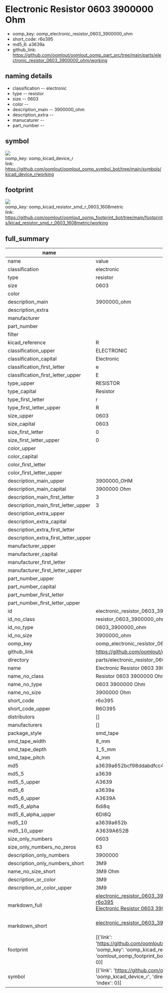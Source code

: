# Electronic Resistor 0603 3900000 Ohm

  
* oomp_key: oomp_electronic_resistor_0603_3900000_ohm 
* short_code: r6o395
* md5_6: a3639a  
* github_link: https://github.com/oomlout/oomlout_oomp_part_src/tree/main/parts/electronic_resistor_0603_3900000_ohm/working  
## naming details
* classification -- electronic
* type -- resistor
* size -- 0603
* color -- 
* description_main -- 3900000_ohm
* description_extra -- 
* manucaturer -- 
* part_number -- 



## symbol

![](symbol/{index}/working/working_600.png)  
oomp_key: oomp_kicad_device_r  
link: https://github.com/oomlout/oomlout_oomp_symbol_bot/tree/main/symbols/kicad_device_r/working  

## footprint

![](footprint/{index}/working/working_600.png)  
oomp_key: oomp_kicad_resistor_smd_r_0603_1608metric  
link: https://github.com/oomlout/oomlout_oomp_footprint_bot/tree/main/footprints/kicad_resistor_smd_r_0603_1608metric/working  

## full_summary
| name | value | 
| --- | --- | 
| name | value | 
| classification | electronic | 
| type | resistor | 
| size | 0603 | 
| color |  | 
| description_main | 3900000_ohm | 
| description_extra |  | 
| manufacturer |  | 
| part_number |  | 
| filter |  | 
| kicad_reference | R | 
| classification_upper | ELECTRONIC | 
| classification_capital | Electronic | 
| classification_first_letter | e | 
| classification_first_letter_upper | E | 
| type_upper | RESISTOR | 
| type_capital | Resistor | 
| type_first_letter | r | 
| type_first_letter_upper | R | 
| size_upper | 0603 | 
| size_capital | 0603 | 
| size_first_letter | 0 | 
| size_first_letter_upper | 0 | 
| color_upper |  | 
| color_capital |  | 
| color_first_letter |  | 
| color_first_letter_upper |  | 
| description_main_upper | 3900000_OHM | 
| description_main_capital | 3900000 Ohm | 
| description_main_first_letter | 3 | 
| description_main_first_letter_upper | 3 | 
| description_extra_upper |  | 
| description_extra_capital |  | 
| description_extra_first_letter |  | 
| description_extra_first_letter_upper |  | 
| manufacturer_upper |  | 
| manufacturer_capital |  | 
| manufacturer_first_letter |  | 
| manufacturer_first_letter_upper |  | 
| part_number_upper |  | 
| part_number_capital |  | 
| part_number_first_letter |  | 
| part_number_first_letter_upper |  | 
| id | electronic_resistor_0603_3900000_ohm | 
| id_no_class | resistor_0603_3900000_ohm | 
| id_no_type | 0603_3900000_ohm | 
| id_no_size | 3900000_ohm | 
| oomp_key | oomp_electronic_resistor_0603_3900000_ohm | 
| github_link | https://github.com/oomlout/oomlout_oomp_part_src/tree/main/parts/electronic_resistor_0603_3900000_ohm/working | 
| directory | parts/electronic_resistor_0603_3900000_ohm | 
| name | Electronic Resistor 0603 3900000 Ohm | 
| name_no_class | Resistor 0603 3900000 Ohm | 
| name_no_type | 0603 3900000 Ohm | 
| name_no_size | 3900000 Ohm | 
| short_code | r6o395 | 
| short_code_upper | R6O395 | 
| distributors | [] | 
| manufacturers | [] | 
| package_style | smd_tape | 
| smd_tape_width | 8_mm | 
| smd_tape_depth | 1_5_mm | 
| smd_tape_pitch | 4_mm | 
| md5 | a3639a652bcf98ddabdfcc446f7717a1 | 
| md5_5 | a3639 | 
| md5_5_upper | A3639 | 
| md5_6 | a3639a | 
| md5_6_upper | A3639A | 
| md5_6_alpha | 6di8q | 
| md5_6_alpha_upper | 6DI8Q | 
| md5_10 | a3639a652b | 
| md5_10_upper | A3639A652B | 
| size_only_numbers | 0603 | 
| size_only_numbers_no_zeros | 63 | 
| description_only_numbers | 3900000 | 
| description_only_numbers_short | 3M9 | 
| name_no_size_short | 3M9 Ohm | 
| description_or_color | 3M9 | 
| description_or_color_upper | 3M9 | 
| markdown_full | [electronic_resistor_0603_3900000_ohm](https://github.com/oomlout/oomlout_oomp_part_src/tree/main/parts/electronic_resistor_0603_3900000_ohm/working)<br>[r6o395](https://github.com/oomlout/oomlout_oomp_part_src/tree/main/parts/electronic_resistor_0603_3900000_ohm/working)<br>[Electronic Resistor 0603 3900000 Ohm](https://github.com/oomlout/oomlout_oomp_part_src/tree/main/parts/electronic_resistor_0603_3900000_ohm/working)<br><br> | 
| markdown_short | [electronic_resistor_0603_3900000_ohm](https://github.com/oomlout/oomlout_oomp_part_src/tree/main/parts/electronic_resistor_0603_3900000_ohm/working)<br><br> | 
| footprint | [{'link': 'https://github.com/oomlout/oomlout_oomp_footprint_bot/tree/main/foootprntss/kicad_resistor_smd_r_0603_1608metric', 'oomp_key': 'oomp_kicad_resistor_smd_r_0603_1608metric', 'directory': 'oomlout_oomp_footprint_bot/footprints/kicad_resistor_smd_r_0603_1608metric//working/working.kicad_mod', 'index': 0}] | 
| symbol | [{'link': 'https://github.com/oomlout/oomlout_oomp_symbol_bot/tree/main/symbols/kicad_device_r', 'oomp_key': 'oomp_kicad_device_r', 'directory': 'oomlout_oomp_symbol_bot/symbols/kicad_device_r//working/working.kicad_sym', 'index': 0}] | 
